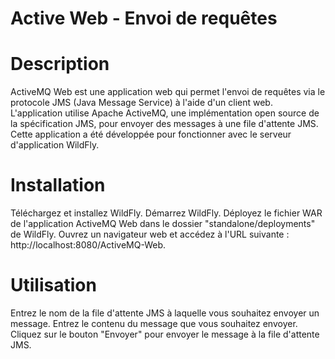 # Active Web - Envoi de requêtes
# Description
ActiveMQ Web est une application web qui permet l'envoi de requêtes via le protocole JMS (Java Message Service) à l'aide d'un client web. L'application utilise Apache ActiveMQ, une implémentation open source de la spécification JMS, pour envoyer des messages à une file d'attente JMS. Cette application a été développée pour fonctionner avec le serveur d'application WildFly.
# Installation
Téléchargez et installez WildFly.
Démarrez WildFly.
Déployez le fichier WAR de l'application ActiveMQ Web dans le dossier "standalone/deployments" de WildFly.
Ouvrez un navigateur web et accédez à l'URL suivante : http://localhost:8080/ActiveMQ-Web.
# Utilisation
Entrez le nom de la file d'attente JMS à laquelle vous souhaitez envoyer un message.
Entrez le contenu du message que vous souhaitez envoyer.
Cliquez sur le bouton "Envoyer" pour envoyer le message à la file d'attente JMS.


